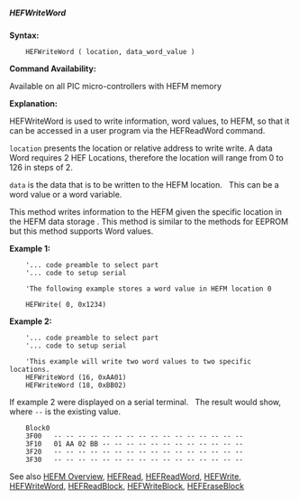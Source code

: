 <div class="section">

<div class="titlepage">

<div>

<div>

##### <span id="_hefwriteword"></span>HEFWriteWord

</div>

</div>

</div>

<span class="strong">**Syntax:**</span>

``` screen
    HEFWriteWord ( location, data_word_value )
```

<span class="strong">**Command Availability:**</span>

Available on all PIC micro-controllers with HEFM memory

<span class="strong">**Explanation:**</span>  
  
HEFWriteWord is used to write information, word values, to HEFM, so that
it can be accessed in a user program via the HEFReadWord command.  
  
`location` presents the location or relative address to write write. A
data Word requires 2 HEF Locations, therefore the location will range
from 0 to 126 in steps of 2.  
  
`data` is the data that is to be written to the HEFM location.   This
can be a word value or a word variable.  
  
This method writes information to the HEFM given the specific location
in the HEFM data storage . This method is similar to the methods for
EEPROM but this method supports Word values.  
  

<span class="strong">**Example 1:**</span>

``` screen
    '... code preamble to select part
    '... code to setup serial

    'The following example stores a word value in HEFM location 0

    HEFWrite( 0, 0x1234)
```

  
  
<span class="strong">**Example 2:**</span>

``` screen
    '... code preamble to select part
    '... code to setup serial

    'This example will write two word values to two specific locations.
    HEFWriteWord (16, 0xAA01)
    HEFWriteWord (18, 0xBB02)
```

  
  
If example 2 were displayed on a serial terminal.   The result would
show, where `--` is the existing value.

``` screen
    Block0
    3F00   -- -- -- -- -- -- -- -- -- -- -- -- -- -- -- --
    3F10   01 AA 02 BB -- -- -- -- -- -- -- -- -- -- -- --
    3F20   -- -- -- -- -- -- -- -- -- -- -- -- -- -- -- --
    3F30   -- -- -- -- -- -- -- -- -- -- -- -- -- -- -- --
```

  
  
See also
<a href="_hefm_overview.html" class="link" title="HEFM Overview">HEFM Overview</a>,
<a href="_hefread.html" class="link" title="HEFRead">HEFRead</a>,
<a href="_hefreadword.html" class="link" title="HEFReadWord">HEFReadWord</a>,
<a href="_hefwrite.html" class="link" title="HEFWrite">HEFWrite</a>,
<a href="_hefwriteword.html" class="link" title="HEFWriteWord">HEFWriteWord</a>,
<a href="_hefreadblock.html" class="link" title="HEFReadBlock">HEFReadBlock</a>,
<a href="_hefwriteblock.html" class="link" title="HEFWriteBlock">HEFWriteBlock</a>,
<a href="_heferaseblock.html" class="link" title="HEFEraseBlock">HEFEraseBlock</a>

</div>
